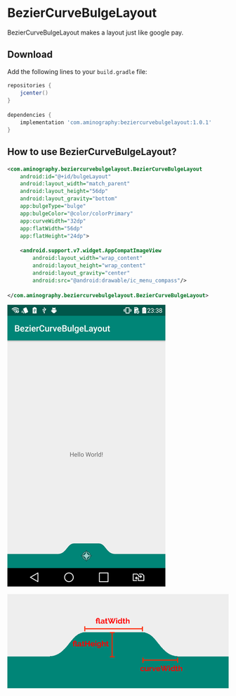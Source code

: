 # BezierCurveBulgeLayout
BezierCurveBulgeLayout makes a layout just like google pay.

Download
--------
Add the following lines to your `build.gradle` file:

```gradle
repositories {
    jcenter()
}
  
dependencies {
    implementation 'com.aminography:beziercurvebulgelayout:1.0.1'
}
```

How to use BezierCurveBulgeLayout?
--------

```xml
<com.aminography.beziercurvebulgelayout.BezierCurveBulgeLayout
    android:id="@+id/bulgeLayout"
    android:layout_width="match_parent"
    android:layout_height="56dp"
    android:layout_gravity="bottom"
    app:bulgeType="bulge"
    app:bulgeColor="@color/colorPrimary"
    app:curveWidth="32dp"
    app:flatWidth="56dp"
    app:flatHeight="24dp">

    <android.support.v7.widget.AppCompatImageView
        android:layout_width="wrap_content"
        android:layout_height="wrap_content"
        android:layout_gravity="center"
        android:src="@android:drawable/ic_menu_compass"/>

</com.aminography.beziercurvebulgelayout.BezierCurveBulgeLayout>
```

![Example](images/screenshot.png)

![Example](images/attributes.png)
